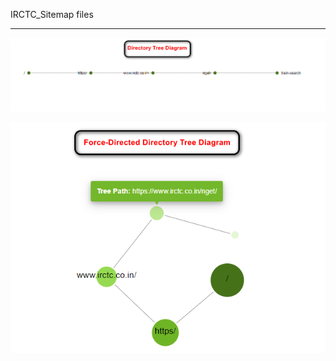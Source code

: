 IRCTC_Sitemap files
******************************************************************

![Directory Tree Graph of IRCTC](https://github.com/DandaleAman/IRCTC_Sitemap/blob/main/Directory%20Tree%20Graph.png)

![Force-Directory Tree Graph of IRCTC](https://github.com/DandaleAman/IRCTC_Sitemap/blob/main/Force-Directed%20Directory%20Tree%20Diagram.png)
